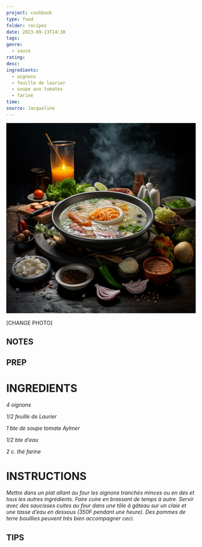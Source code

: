 ```yaml
---
project: cookbook
type: food
folder: recipes
date: 2023-09-13T14:30
tags: 
genre:
  - sauce
rating: 
desc: 
ingredients:
  - oignons
  - feuille de laurier
  - soupe aux tomates
  - farine
time: 
source: Jacqueline
---
```


![IMAGE](_default.png)


[CHANGE PHOTO]


## NOTES




## PREP


# INGREDIENTS

_4 oignons_

_1/2 feuille de Laurier_

_1 bte de soupe tomate Aylmer_

_1/2 bte d’eau_

_2 c. thé farine_



# INSTRUCTIONS

_Mettre dans un plat allant au four les oignons_
_tranchés minces ou en dés et tous les autres_
_ingrédients. Faire cuire en brassant de temps_
_à autre. Servir avec des saucisses cuites au_
_four dans une tôle à gâteau sur un claie et_
_une tasse d’eau en dessous (350F pendant_
_une heure). Des pommes de terre bouillies_
_peuvent très bien accompagner ceci._



## TIPS



